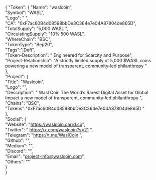 {
    "Token": {
        "Name": "waslcoin",    
        "Symbol": "WASL",   
        "Logo": " ",  
        "CA": "0xF7ac60B4d08598bbDe3C364e7e04A87804de865D",      
        "TotalSupply": "5,000 WASL ",   
        "CirculatingSupply": "10% 500 WASL",   
        "WhereChain": "BSC",    
        "TokenType": "Bep20",   
        "Tags":",Defi",      
        "Token-Description": " Engineered for Scarcity and Purpose",  
        "Project-Relationship": "A strictly limited supply of 5,000 $WASL coins powering a new model of transparent, community-led philanthropy "   
    },   
    "Project": {  
        "Title": "Waslcoin",  
        "Logo": "",     
        "Description": "  Wasl Coin The World’s Rarest Digital Asset for Global Impact a new model of transparent, community-led philanthropy
",    
        "Chains": "BSC",    
        "Tokens":"0xF7ac60B4d08598bbDe3C364e7e04A87804de865D "    
    },   
    "Social": {   
        "Website": "https://waslcoin.carrd.co",   
        "Twitter": " https://x.com/waslcoin?s=21 ",   
        "Telegram": "https://t.me/WaslCoin ",   
        "Github": "",   
        "Medium": "",   
        "Discord": "",   
        "Email": "project-info@waslcoin.com",   
        "Others": ""  
    }  
}   
